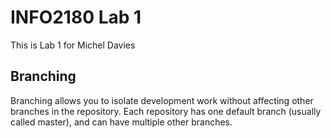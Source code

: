 # INFO2180 Lab 1

This is Lab 1 for Michel Davies

## Branching

Branching allows you to isolate development work without
affecting other branches in the repository. Each repository
has one default branch (usually called master), and can have 
multiple other branches.